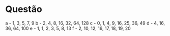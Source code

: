 # Questão 

a - 1, 3, 5, 7, 9
b - 2, 4, 8, 16, 32, 64, 128
c - 0, 1, 4, 9, 16, 25, 36, 49
d - 4, 16, 36, 64, 100
e - 1, 1, 2, 3, 5, 8, 13
f - 2, 10, 12, 16, 17, 18, 19, 20